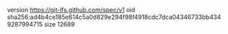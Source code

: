 version https://git-lfs.github.com/spec/v1
oid sha256:ad4b4ce185e614c5a0d829e294f98f4918cdc7dca04346733bb4349287994715
size 12689
